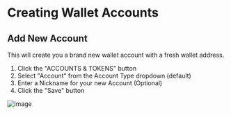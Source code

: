 # Creating Wallet Accounts

## Add New Account
This will create you a brand new wallet account with a fresh wallet address.

1. Click the "ACCOUNTS & TOKENS" button
2. Select "Account" from the Account Type dropdown (default)
3. Enter a Nickname for your new Account (Optional)
4. Click the "Save" button

![image](/img/wallet/gif/1.0.0_account_add_new.gif)

